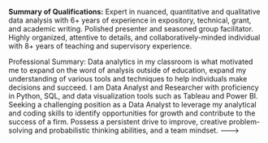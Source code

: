 **Summary of Qualifications:**
Expert in nuanced, quantitative and qualitative data analysis with 6+ years of experience in expository, technical, grant, and academic writing. Polished presenter and seasoned group facilitator. Highly organized,
attentive to details, and collaboratively-minded individual with 8+ years of teaching and supervisory experience.

Professional Summary: 
Data analytics in my classroom is what motivated me to expand on the word of analysis outside of education, expand my understanding of various tools and techniques to help individuals make decisions and succeed. 
I am Data Analyst and Researcher with proficiency in Python, SQL, and data visualization tools such as Tableau and Power BI. 
Seeking a challenging position as a Data Analyst to leverage my analytical and coding skills to identify opportunities for growth and contribute to the success of a firm. 
Possess a persistent drive to improve, creative problem-solving and probabilistic thinking abilities, and a team mindset.
--->


